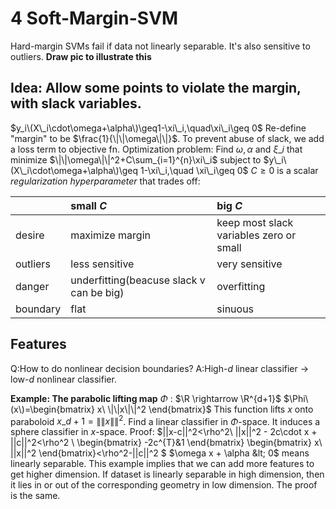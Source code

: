 # 4 Soft-Margin-SVM

Hard-margin SVMs fail if data not linearly separable. It's also sensitive to outliers. **Draw pic to illustrate this**

## Idea: Allow some points to violate the margin, with slack variables.

$y_i\(X\_i\cdot\omega+\alpha\)\geq1-\xi\_i,\quad\xi\_i\geq 0$ Re-define "margin" to be $\frac{1}{\|\|\omega\|\|}$. To prevent abuse of slack, we add a loss term to objective fn. Optimization problem: Find $\omega,\alpha$ and $\xi\_i$ that minimize $\|\|\omega\|\|^2+C\sum_{i=1}^{n}\xi\_i$ subject to $y\_i\(X\_i\cdot\omega+\alpha\)\geq 1-\xi\_i,\quad \xi\_i\geq 0$ $C\geq0$ is a scalar _regularization hyperparameter_ that trades off:

|  | small $C$ | big $C$ |
| :--- | :--- | :--- |
| desire | maximize margin | keep most slack variables zero or small |
| outliers | less sensitive | very sensitive |
| danger | underfitting\(beacuse slack v can be big\) | overfitting |
| boundary | flat | sinuous |

## Features

Q:How to do nonlinear decision boundaries? A:High-$d$ linear classifier $\rightarrow$ low-$d$ nonlinear classifier.

**Example: The parabolic lifting map** $\Phi$ : $\R \rightarrow \R^{d+1}$ $\Phi\(x\)=\begin{bmatrix} x\ \|\|x\|\|^2 \end{bmatrix}$ This function lifts $x$ onto paraboloid $x\_{d+1}=\|\|x\|\|^2$. Find a linear classifier in $\Phi$-space. It induces a sphere classifier in $x$-space. Proof: $\|\|x-c\|\|^2&lt;\rho^2\ \|\|x\|\|^2 - 2c\cdot x + \|\|c\|\|^2&lt;\rho^2 \ \begin{bmatrix} -2c^{T}&1 \end{bmatrix} \begin{bmatrix} x\ \|\|x\|\|^2 \end{bmatrix}&lt;\rho^2-\|\|c\|\|^2 $ $\omega x + \alpha &lt; 0$ means linearly separable. This example implies that we can add more features to get higher dimension. If dataset is linearly separable in high dimension, then it lies in or out of the corresponding geometry in low dimension. The proof is the same.

